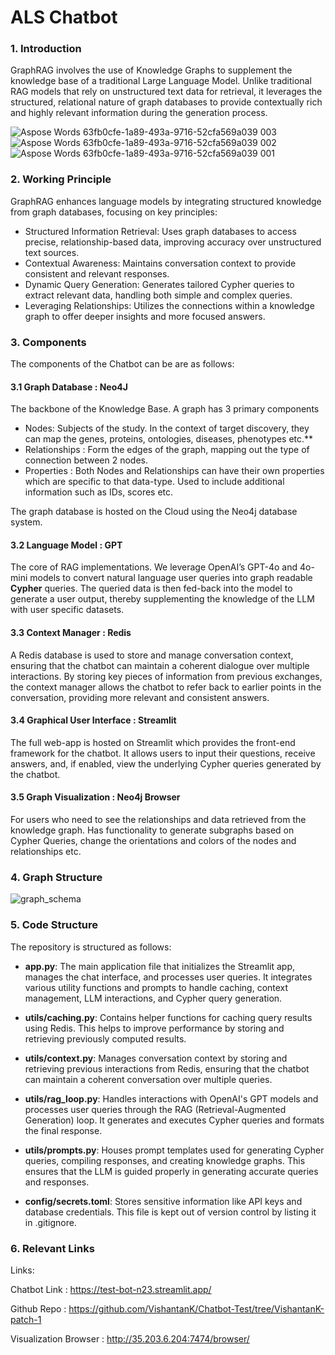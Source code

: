 # ALS Chatbot

### 1. **Introduction**

GraphRAG involves the use of Knowledge Graphs to supplement the knowledge base of a traditional Large Language Model. Unlike traditional RAG models that rely on unstructured text data for retrieval, it leverages the structured, relational nature of graph databases to provide contextually rich and highly relevant information during the generation process.

![Aspose Words 63fb0cfe-1a89-493a-9716-52cfa569a039 003](https://github.com/user-attachments/assets/2c189840-6d6f-49a0-ac3c-936be952b051)
![Aspose Words 63fb0cfe-1a89-493a-9716-52cfa569a039 002](https://github.com/user-attachments/assets/6c8b7463-d0bf-41d4-8626-7808e88f2d1a)
![Aspose Words 63fb0cfe-1a89-493a-9716-52cfa569a039 001](https://github.com/user-attachments/assets/df8346fb-c0ef-461c-8b25-5b53df354ee2)


### 2. **Working Principle**

GraphRAG enhances language models by integrating structured knowledge from graph databases, focusing on key principles:

- Structured Information Retrieval: Uses graph databases to access precise, relationship-based data, improving accuracy over unstructured text sources.
- Contextual Awareness: Maintains conversation context to provide consistent and relevant responses.
- Dynamic Query Generation: Generates tailored Cypher queries to extract relevant data, handling both simple and complex queries.
- Leveraging Relationships: Utilizes the connections within a knowledge graph to offer deeper insights and more focused answers.



### 3. **Components**

The components of the Chatbot can be are as follows:


#### 3.1     **Graph Database : Neo4J**

The backbone of the Knowledge Base. A graph has 3 primary components

* Nodes: Subjects of the study. In the context of target discovery, they can map the genes, proteins, ontologies, diseases, phenotypes etc.**     
* Relationships : Form the edges of the graph, mapping out the type of connection between 2 nodes.
* Properties : Both Nodes and Relationships can have their own properties which are specific to that data-type. Used to include additional information such as IDs, scores etc.

The graph database is hosted on the Cloud using the Neo4j database system.


#### 3.2    **Language Model : GPT**

The core of RAG implementations. We leverage OpenAI’s GPT-4o and 4o-mini models to convert natural language user queries into graph readable **Cypher** queries. The queried data is then fed-back into the model to generate a user output, thereby supplementing the knowledge of the LLM with user specific datasets.


#### 3.3   **Context Manager : Redis**

A Redis database is used to store and manage conversation context, ensuring that the chatbot can maintain a coherent dialogue over multiple interactions. By storing key pieces of information from previous exchanges, the context manager allows the chatbot to refer back to earlier points in the conversation, providing more relevant and consistent answers.


#### 3.4   **Graphical User Interface : Streamlit**

The full web-app is hosted on Streamlit which provides the front-end framework for the chatbot. It allows users to input their questions, receive answers, and, if enabled, view the underlying Cypher queries generated by the chatbot.


#### 3.5   **Graph Visualization : Neo4j Browser**

For users who need to see the relationships and data retrieved from the knowledge graph. Has functionality to generate subgraphs based on Cypher Queries, change the orientations and colors of the nodes and relationships etc.



### 4. **Graph Structure**


![graph_schema](https://github.com/user-attachments/assets/1ea5bce7-412d-4c6f-968e-5a005228e181)


### 5. **Code Structure**

The repository is structured as follows:

- **app.py**: The main application file that initializes the Streamlit app, manages the chat interface, and processes user queries. It integrates various utility functions and prompts to handle caching, context management, LLM interactions, and Cypher query generation.

- **utils/caching.py**: Contains helper functions for caching query results using Redis. This helps to improve performance by storing and retrieving previously computed results.

- **utils/context.py**: Manages conversation context by storing and retrieving previous interactions from Redis, ensuring that the chatbot can maintain a coherent conversation over multiple queries.

- **utils/rag\_loop.py**: Handles interactions with OpenAI's GPT models and processes user queries through the RAG (Retrieval-Augmented Generation) loop. It generates and executes Cypher queries and formats the final response.

- **utils/prompts.py**: Houses prompt templates used for generating Cypher queries, compiling responses, and creating knowledge graphs. This ensures that the LLM is guided properly in generating accurate queries and responses.

- **config/secrets.toml**: Stores sensitive information like API keys and database credentials. This file is kept out of version control by listing it in .gitignore.



### 6. **Relevant Links**

Links:

Chatbot Link : <https://test-bot-n23.streamlit.app/>

Github Repo : <https://github.com/VishantanK/Chatbot-Test/tree/VishantanK-patch-1>

Visualization Browser : <http://35.203.6.204:7474/browser/>

